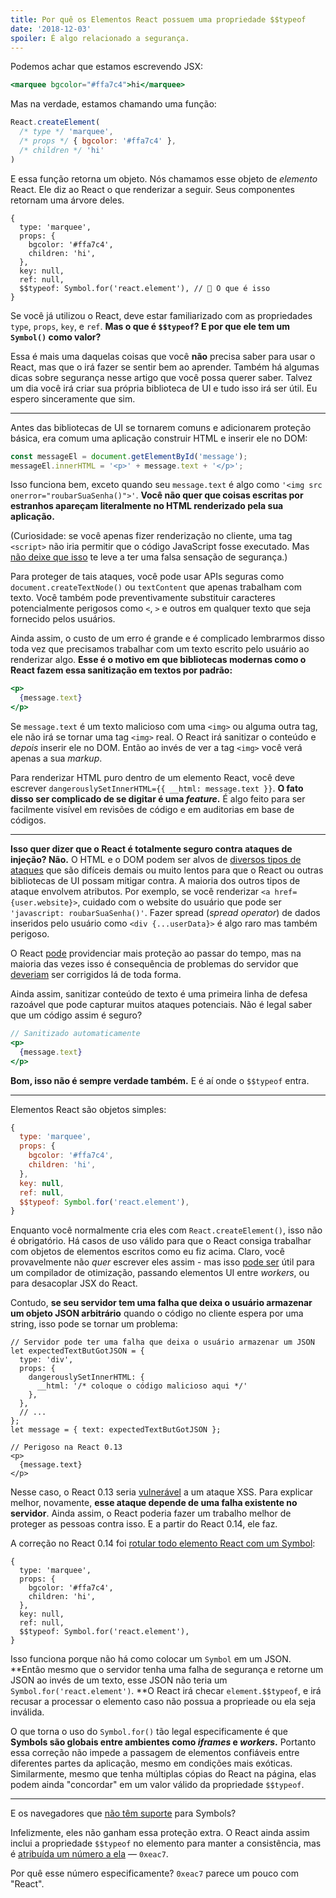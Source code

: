 ```yaml
---
title: Por quê os Elementos React possuem uma propriedade $$typeof
date: '2018-12-03'
spoiler: É algo relacionado a segurança.
---
```


Podemos achar que estamos escrevendo JSX:

```jsx
<marquee bgcolor="#ffa7c4">hi</marquee>
```

Mas na verdade, estamos chamando uma função:

```jsx
React.createElement(
  /* type */ 'marquee',
  /* props */ { bgcolor: '#ffa7c4' },
  /* children */ 'hi'
)
```

E essa função retorna um objeto. Nós chamamos esse objeto de *elemento* React. Ele diz ao React o que renderizar a seguir. Seus componentes retornam uma árvore deles.

```jsx{9}
{
  type: 'marquee',
  props: {
    bgcolor: '#ffa7c4',
    children: 'hi',
  },
  key: null,
  ref: null,
  $$typeof: Symbol.for('react.element'), // 🧐 O que é isso
}
```

Se você já utilizou o React, deve estar familiarizado com as propriedades `type`, `props`, `key`, e `ref`. **Mas o que é `$$typeof`? E por que ele tem um `Symbol()` como valor?**

Essa é mais uma daquelas coisas que você **não** precisa saber para usar o React, mas que o irá fazer se sentir bem ao aprender. Também há algumas dicas sobre segurança nesse artigo que você possa querer saber. Talvez um dia você irá criar sua própria biblioteca de UI e tudo isso irá ser útil. Eu espero sinceramente que sim.

---

Antes das bibliotecas de UI se tornarem comuns e adicionarem proteção básica, era comum uma aplicação construir HTML e inserir ele no DOM:

```jsx
const messageEl = document.getElementById('message');
messageEl.innerHTML = '<p>' + message.text + '</p>';
```

Isso funciona bem, exceto quando seu `message.text` é algo como `'<img src onerror="roubarSuaSenha()">'`. **Você não quer que coisas escritas por estranhos apareçam literalmente no HTML renderizado pela sua aplicação.**

(Curiosidade: se você apenas fizer renderização no cliente, uma tag `<script>` não iria permitir que o código JavaScript fosse executado. Mas [não deixe que isso](https://gomakethings.com/preventing-cross-site-scripting-attacks-when-using-innerhtml-in-vanilla-javascript/) te leve a ter uma falsa sensação de segurança.)

Para proteger de tais ataques, você pode usar APIs seguras como `document.createTextNode()` ou `textContent` que apenas trabalham com texto. Você também pode preventivamente substituir caracteres potencialmente perigosos como `<`, `>` e outros em qualquer texto que seja fornecido pelos usuários.

Ainda assim, o custo de um erro é grande e é complicado lembrarmos disso toda vez que precisamos trabalhar com um texto escrito pelo usuário ao renderizar algo. **Esse é o motivo em que bibliotecas modernas como o React fazem essa sanitização em textos por padrão:**

```jsx
<p>
  {message.text}
</p>
```

Se `message.text` é um texto malicioso com uma `<img>` ou alguma outra tag, ele não irá se tornar uma tag `<img>` real. O React irá sanitizar o conteúdo e *depois* inserir ele no DOM. Então ao invés de ver a tag `<img>` você verá apenas a sua *markup*.

Para renderizar HTML puro dentro de um elemento React, você deve escrever `dangerouslySetInnerHTML={{ __html: message.text }}`. **O fato disso ser complicado de se digitar é uma *feature*.** É algo feito para ser facilmente visível em revisões de código e em auditorias em base de códigos.

---

**Isso quer dizer que o React é totalmente seguro contra ataques de injeção? Não.** O HTML e o DOM podem ser alvos de [diversos tipos de ataques](https://github.com/facebook/react/issues/3473#issuecomment-90594748) que são difíceis demais ou muito lentos para que o React ou outras bibliotecas de UI possam mitigar contra. A maioria dos outros tipos de ataque envolvem atributos. Por exemplo, se você renderizar `<a href={user.website}>`, cuidado com o website do usuário que pode ser `'javascript: roubarSuaSenha()'`. Fazer spread (*spread operator*) de dados inseridos pelo usuário como `<div {...userData}>` é algo raro mas também perigoso.

O React [pode](https://github.com/facebook/react/issues/10506) providenciar mais proteção ao passar do tempo, mas na maioria das vezes isso é consequência de problemas do servidor que [deveriam](https://github.com/facebook/react/issues/3473#issuecomment-91327040) ser corrigidos lá de toda forma.

Ainda assim, sanitizar conteúdo de texto é uma primeira linha de defesa razoável que pode capturar muitos ataques potenciais. Não é legal saber que um código assim é seguro?

```jsx
// Sanitizado automaticamente
<p>
  {message.text}
</p>
```
**Bom, isso não é sempre verdade também.** E é aí onde o `$$typeof` entra.

---

Elementos React são objetos simples:

```jsx
{
  type: 'marquee',
  props: {
    bgcolor: '#ffa7c4',
    children: 'hi',
  },
  key: null,
  ref: null,
  $$typeof: Symbol.for('react.element'),
}
```

Enquanto você normalmente cria eles com `React.createElement()`, isso não é obrigatório. Há casos de uso válido para que o React consiga trabalhar com objetos de elementos escritos como eu fiz acima. Claro, você provavelmente não *quer* escrever eles assim - mas isso [pode ser](https://github.com/facebook/react/pull/3583#issuecomment-90296667) útil para um compilador de otimização, passando elementos UI entre *workers*, ou para desacoplar JSX do React.

Contudo, **se seu servidor tem uma falha que deixa o usuário armazenar um objeto JSON arbitrário** quando o código no cliente espera por uma string, isso pode se tornar um problema:

```jsx{2-10,15}
// Servidor pode ter uma falha que deixa o usuário armazenar um JSON
let expectedTextButGotJSON = {
  type: 'div',
  props: {
    dangerouslySetInnerHTML: {
      __html: '/* coloque o código malicioso aqui */'
    },
  },
  // ...
};
let message = { text: expectedTextButGotJSON };

// Perigoso na React 0.13
<p>
  {message.text}
</p>
```

Nesse caso, o React 0.13 seria [vulnerável](http://danlec.com/blog/xss-via-a-spoofed-react-element) a um ataque XSS. Para explicar melhor, novamente, **esse ataque depende de uma falha existente no servidor**. Ainda assim, o React poderia fazer um trabalho melhor de proteger as pessoas contra isso. E a partir do React 0.14, ele faz.

A correção no React 0.14 foi [rotular todo elemento React com um Symbol](https://github.com/facebook/react/pull/4832):

```jsx{9}
{
  type: 'marquee',
  props: {
    bgcolor: '#ffa7c4',
    children: 'hi',
  },
  key: null,
  ref: null,
  $$typeof: Symbol.for('react.element'),
}
```

Isso funciona porque não há como colocar um `Symbol` em um JSON. **Então mesmo que o servidor tenha uma falha de segurança e retorne um JSON ao invés de um texto, esse JSON não teria um `Symbol.for('react.element')`. **O React irá checar `element.$$typeof`, e irá recusar a processar o elemento caso não possua a proprieade ou ela seja inválida.

O que torna o uso do `Symbol.for()` tão legal especificamente é que **Symbols são globais entre ambientes como *iframes* e *workers*.** Portanto essa correção não impede a passagem de elementos confiáveis entre diferentes partes da aplicação, mesmo em condições mais exóticas. Similarmente, mesmo que tenha múltiplas cópias do React na página, elas podem ainda "concordar" em um valor válido da propriedade `$$typeof`.

---

E os navegadores que [não têm suporte](https://developer.mozilla.org/en-US/docs/Web/JavaScript/Reference/Global_Objects/Symbol#Browser_compatibility) para Symbols?

Infelizmente, eles não ganham essa proteção extra. O React ainda assim inclui a propriedade `$$typeof` no elemento para manter a consistência, mas é [atribuída um número a ela](https://github.com/facebook/react/blob/8482cbe22d1a421b73db602e1f470c632b09f693/packages/shared/ReactSymbols.js#L14-L16) — `0xeac7`.

Por quê esse número especificamente? `0xeac7` parece um pouco com "React".
